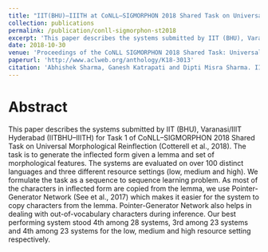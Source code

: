 ```yaml
---
title: "IIT(BHU)–IIITH at CoNLL–SIGMORPHON 2018 Shared Task on Universal Morphological Reinflection"
collection: publications
permalink: /publication/conll-sigmorphon-st2018
excerpt: 'This paper describes the systems submitted by IIT (BHU), Varanasi/IIIT Hyderabad (IITBHU–IIITH) for Task 1 of CoNLL–SIGMORPHON 2018 Shared Task on Universal Morphological Reinflection (Cotterell et al., 2018). The task is to generate the inflected form given a lemma and set of morphological features. The systems are evaluated on over 100 distinct languages and three different resource settings (low, medium and high). We formulate the task as a sequence to sequence learning problem. As most of the characters in inflected form are copied from the lemma, we use Pointer-Generator Network (See et al., 2017) which makes it easier for the system to copy characters from the lemma. Pointer-Generator Network also helps in dealing with out-of-vocabulary characters during inference. Our best performing system stood 4th among 28 systems, 3rd among 23 systems and 4th among 23 systems for the low, medium and high resource setting respectively.'
date: 2018-10-30
venue: 'Proceedings of the CoNLL SIGMORPHON 2018 Shared Task: Universal Morphological Reinflection'
paperurl: 'http://www.aclweb.org/anthology/K18-3013'
citation: 'Abhishek Sharma, Ganesh Katrapati and Dipti Misra Sharma. IIT(BHU)–IIITH at CoNLL–SIGMORPHON 2018 Shared Task on Universal Morphological Reinflection. In Proceedings of the CoNLL SIGMORPHON 2018 Shared Task: Universal Morphological Reinflection, Brussels. Association for Computational Linguistics'
---
```


# Abstract

This paper describes the systems submitted by IIT (BHU), Varanasi/IIIT Hyderabad (IITBHU–IIITH) for Task 1 of CoNLL–SIGMORPHON 2018 Shared Task on Universal Morphological Reinflection (Cotterell et al., 2018). The task is to generate the inflected form given a lemma and set of morphological features. The systems are evaluated on over 100 distinct languages and three different resource settings (low, medium and high). We formulate the task as a sequence to sequence learning problem. As most of the characters in inflected form are copied from the lemma, we use Pointer-Generator Network (See et al., 2017) which makes it easier for the system to copy characters from the lemma. Pointer-Generator Network also helps in dealing with out-of-vocabulary characters during inference. Our best performing system stood 4th among 28 systems, 3rd among 23 systems and 4th among 23 systems for the low, medium and high resource setting respectively.